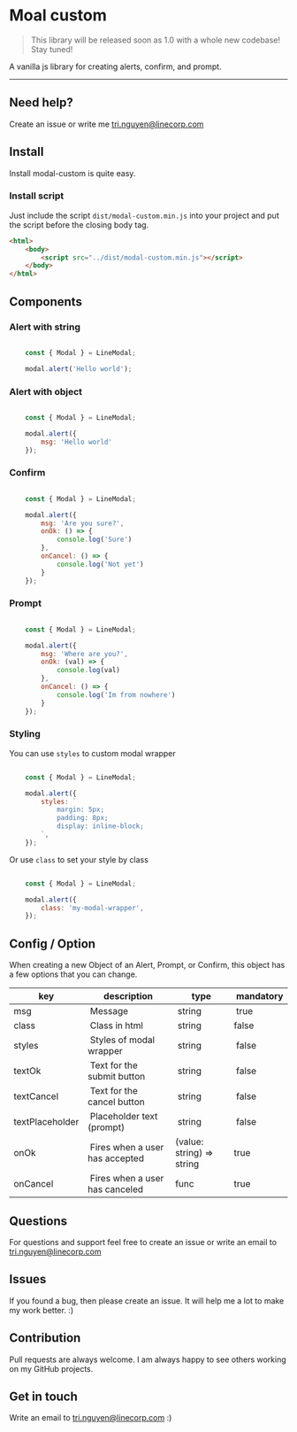 # Moal custom

> This library will be released soon as 1.0 with a whole new codebase! Stay tuned!

A vanilla js library for creating alerts, confirm, and prompt.

---

## Need help?
Create an issue or write me tri.nguyen@linecorp.com

## Install

Install modal-custom is quite easy.

### Install script

Just include the script `dist/modal-custom.min.js` into your project and put the script before the closing body tag.

``` html
<html>
    <body>
        <script src="../dist/modal-custom.min.js"></script>
    </body>
</html>

```


## Components

### Alert with string

``` javascript

    const { Modal } = LineModal;

    modal.alert('Hello world');


```

### Alert with object

``` javascript

    const { Modal } = LineModal;

    modal.alert({
        msg: 'Hello world'
    });

```

### Confirm

``` javascript

    const { Modal } = LineModal;

    modal.alert({
        msg: 'Are you sure?',
        onOk: () => {
            console.log('Sure')
        },
        onCancel: () => {
            console.log('Not yet')
        }
    });

```

### Prompt

``` javascript

    const { Modal } = LineModal;

    modal.alert({
        msg: 'Where are you?',
        onOk: (val) => {
            console.log(val)
        },
        onCancel: () => {
            console.log('Im from nowhere')
        }
    });

```

### Styling

You can use `styles` to custom modal wrapper

``` javascript

    const { Modal } = LineModal;

    modal.alert({
        styles: `
            margin: 5px;
            padding: 8px;
            display: inline-block;
        `,
    });

```

Or use `class` to set your style by class

``` javascript

    const { Modal } = LineModal;

    modal.alert({
        class: 'my-modal-wrapper',
    });

```

## Config / Option

When creating a new Object of an Alert, Prompt, or Confirm, this object has a few options that you can change.

key | description | type | mandatory|
----|-----------|----|-----|
msg | Message | string | true |
class | Class in html | string | false |
styles | Styles of modal wrapper | string | false |
textOk | Text for the submit button | string | false |
textCancel | Text for the cancel button | string | false |
textPlaceholder | Placeholder text (prompt) | string | false |
onOk | Fires when a user has accepted | (value: string) => string | true |
onCancel | Fires when a user has canceled | func | true |

## Questions
For questions and support feel free to create an issue or write an email to
tri.nguyen@linecorp.com

## Issues
If you found a bug, then please create an issue. It will help me a lot to make my work better. :)

## Contribution
Pull requests are always welcome. I am always happy to see others working on
my GitHub projects.

## Get in touch
Write an email to tri.nguyen@linecorp.com :)

